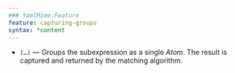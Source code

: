 ```yaml
---
### YamlMime:Feature
feature: capturing-groups
syntax: *content
---
```

- `(…)` &mdash; Groups the subexpression as a single *Atom*. The result is captured and returned by the matching algorithm.